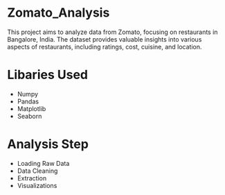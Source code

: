 # Zomato_Analysis
This project aims to analyze data from Zomato, focusing on restaurants in Bangalore, India. The dataset provides valuable insights into various aspects of restaurants, including ratings, cost, cuisine, and location.

# Libaries Used
- Numpy
- Pandas
- Matplotlib
- Seaborn

# Analysis Step
- Loading Raw Data
- Data Cleaning
- Extraction
- Visualizations
